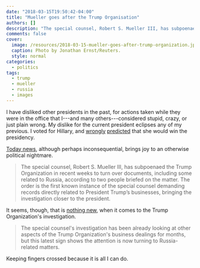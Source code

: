 ```yaml
---
date: "2018-03-15T19:50:42-04:00"
title: "Mueller goes after the Trump Organisation"
authors: []
description: "The special counsel, Robert S. Mueller III, has subpoenaed the Trump Organization in recent weeks to turn over documents, including some related to Russia."
comments: false
cover:
  image: /resources/2018-03-15-mueller-goes-after-trump-organization.jpg
  caption: Photo by Jonathan Ernst/Reuters. 
  style: normal
categories:
  - politics
tags:
  - trump
  - mueller
  - russia
  - images
---
```

I have disliked other presidents in the past, for actions taken while they were in the office that I---and many others---considered stupid, crazy, or just plain wrong. My dislike for the current president eclipses any of my previous. I voted for Hillary, and [wrongly](/2016/11/09/i-was-wrong/) [predicted](/2015/10/05/prediction/) that she would win the presidency.

[Today news](https://www.nytimes.com/2018/03/15/us/politics/trump-organization-subpoena-mueller-russia.html?smid=tw-nytimes&smtyp=cur), although perhaps inconsequential, brings joy to an otherwise political nightmare.

> The special counsel, Robert S. Mueller III, has subpoenaed the Trump Organization in recent weeks to turn over documents, including some related to Russia, according to two people briefed on the matter. The order is the first known instance of the special counsel demanding records directly related to President Trump’s businesses, bringing the investigation closer to the president.

It seems, though, that is [nothing new](http://abcnews.go.com/Politics/trump-organization-subpoenaed-russia-related-documents/story?id=53774529), when it comes to the Trump Organization's investigation.

> The special counsel's investigation has been already looking at other aspects of the Trump Organization's business dealings for months, but this latest sign shows the attention is now turning to Russia-related matters.

Keeping fingers crossed because it is all I can do.

